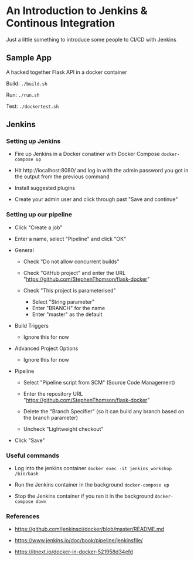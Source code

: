 # An Introduction to Jenkins & Continous Integration

Just a little something to introduce some people to CI/CD with Jenkins

## Sample App

A hacked together Flask API in a docker container

Build: `./build.sh`

Run: `./run.sh`

Test: `./dockertest.sh`

## Jenkins

### Setting up Jenkins

* Fire up Jenkins in a Docker conatiner with Docker Compose `docker-compose up`

* Hit http://localhost:8080/ and log in with the admin password you got in the output from the previous command

* Install suggested plugins

* Create your admin user and click through past "Save and continue"

### Setting up our pipeline

* Click "Create a job"

* Enter a name, select "Pipeline" and click "OK"

* General

  * Check "Do not allow concurrent builds"

  * Check "GitHub project" and enter the URL "https://github.com/StephenThomson/flask-docker"
  
  * Check "This project is parameterised"
  
    * Select "String parameter"
    * Enter "BRANCH" for the name
    * Enter "master" as the default

* Build Triggers

  * Ignore this for now
  
* Advanced Project Options

  * Ignore this for now

* Pipeline

  * Select "Pipeline script from SCM" (Source Code Management)
  
  * Enter the repository URL "https://github.com/StephenThomson/flask-docker"
  
  * Delete the "Branch Specifier" (so it can build any branch based on the branch parameter)
  
  * Uncheck "Lightweight checkout"

* Click "Save"

### Useful commands

* Log into the jenkins container `docker exec -it jenkins_workshop /bin/bash`

* Run the Jenkins container in the background `docker-compose up`

* Stop the Jenkins container if you ran it in the background `docker-compose down`

### References

* https://github.com/jenkinsci/docker/blob/master/README.md

* https://www.jenkins.io/doc/book/pipeline/jenkinsfile/

* https://itnext.io/docker-in-docker-521958d34efd

